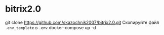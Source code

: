 # bitrix2.0
git clone https://github.com/skazochnik2007/bitrix2.0.git
Скопируйте файл `.env_template` в `.env`
docker-compose up -d
